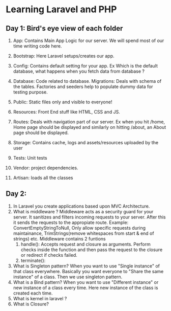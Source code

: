 # Learning Laravel and PHP

## Day 1: Bird's eye view of each folder

1. App: Contains Main App Logic for our server. We will spend most of our time writing code here.

2. Bootstrap: Here Laravel setups/creates our app.

3. Config: Contains default setting for your app. Ex Which is the default database, what happens when you fetch data from database ?

4. Database: Code related to database. Migrations: Deals with schema of the tables. Factories and seeders help to populate dummy data for testing purpose.

5. Public: Static files only and visible to everyone!

6. Resources: Front End stuff like HTML, CSS and JS.

7. Routes: Deals with navigation part of our server. Ex when you hit /home, Home page should be displayed and similarly on hitting /about, an About page should be displayed.

8. Storage: Contains cache, logs and assets/resources uploaded by the user

9. Tests: Unit tests

10. Vendor: project dependencies.

11. Artisan: loads all the classes

## Day 2: 

1. In Laravel you create applications based upon MVC Architecture. 
3. What is middleware ?
    Middleware acts as a security guard for your server. It sanitizes and filters 
    incoming requests to your server. After this it sends the requests to the
    appropiate route.
    Example: ConvertEmptyStringToNull, Only allow specific requests during maintainance, TrimStrings(remove whitespaces from start & end of strings) etc.
    Middleware contains 2 funtions
    1. handle(): Accepts request and closure as arguments. Perform checks 
    inside the function and then pass the request to the closure or redirect if checks failed. 
    2. terminate(): 
4. What is Singleton pattern?
    When you want to use "Single instance" of that class everywhere. Basically you
    want everyone to "Share the same instance" of a class. Then we use
    singleton pattern.
5. What is a Bind pattern?
    When you want to use "Different instance" or new instance of a class every time.
    Here new instance of the class is created each time.
6. What is kernel in laravel ?
7. What is Closure?


